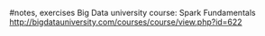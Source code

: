 #notes, exercises 
Big Data university course: Spark Fundamentals
http://bigdatauniversity.com/courses/course/view.php?id=622
